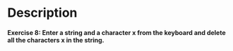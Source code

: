 # Description

#### Exercise 8: Enter a string and a character x from the keyboard and delete all the characters x in the string.